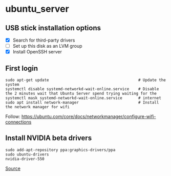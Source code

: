 # ubuntu_server

## USB stick installation options

- [X] Search for third-party drivers
- [ ] Set up this disk as an LVM group
- [X] Install OpenSSH server

## First login

```
sudo apt-get update                                       # Update the system
systemctl disable systemd-networkd-wait-online.service    # Disable the 2 minutes wait that Ubuntu Server spend trying waiting for the
systemctl mask systemd-networkd-wait-online.service       # internet
sudo apt install network-manager                          # Install the network manager for wifi
```

Follow: https://ubuntu.com/core/docs/networkmanager/configure-wifi-connections

## Install NVIDIA beta drivers

```
sudo add-apt-repository ppa:graphics-drivers/ppa
sudo ubuntu-drivers
nvidia-driver-550
```

[Source](https://askubuntu.com/questions/819117/how-can-i-get-autologin-at-startup-working-on-ubuntu-server-16-04-1)
